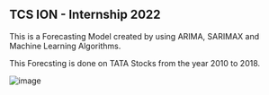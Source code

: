 ## TCS ION - Internship 2022
This is a Forecasting Model created by using ARIMA, SARIMAX and Machine Learning Algorithms.

This Forecsting is done on TATA Stocks from the year 2010 to 2018.

![image](https://user-images.githubusercontent.com/102586176/201676072-f25b1d28-8203-458b-8392-475c2e25c3e8.png)

